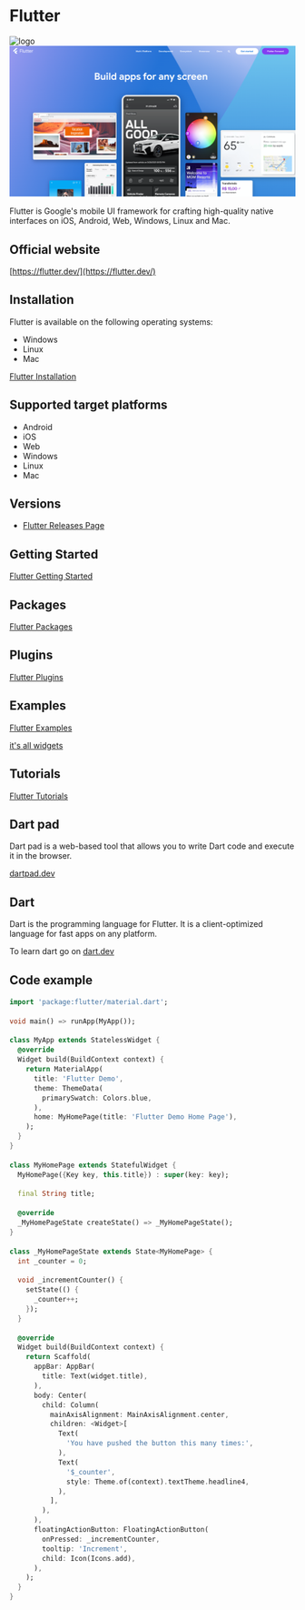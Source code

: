# Flutter

<img alt="logo" src="https://upload.wikimedia.org/wikipedia/commons/thumb/1/17/Google-flutter-logo.png/1200px-Google-flutter-logo.png" height="100" />

<img alt="flutter" src="../images/flutter.png" height="30%" />

Flutter is Google's mobile UI framework for crafting high-quality native interfaces on iOS, Android, Web, Windows, Linux and Mac. 

## Official website

[https://flutter.dev/](https://flutter.dev/)

## Installation

Flutter is available on the following operating systems:

* Windows
* Linux
* Mac

[Flutter Installation](https://flutter.dev/docs/get-started/install)

## Supported target platforms

* Android
* iOS
* Web
* Windows
* Linux
* Mac

## Versions

* [Flutter Releases Page](https://flutter.dev/docs/development/tools/sdk/releases)

## Getting Started

[Flutter Getting Started](https://flutter.dev/docs/get-started/codelab)

## Packages

[Flutter Packages](https://pub.dev/)

## Plugins

[Flutter Plugins](https://pub.dev/flutter/plugins)

## Examples

[Flutter Examples](https://flutter.dev/docs/cookbook)

[it's all widgets](https://itsallwidgets.com/)

## Tutorials

[Flutter Tutorials](https://flutter.dev/docs/reference/tutorials)

## Dart pad

Dart pad is a web-based tool that allows you to write Dart code and execute it in the browser.

[dartpad.dev](https://dartpad.dev/)

## Dart

Dart is the programming language for Flutter. It is a client-optimized language for fast apps on any platform.

To learn dart go on [dart.dev](https://dart.dev/)

## Code example

```dart
import 'package:flutter/material.dart';

void main() => runApp(MyApp());

class MyApp extends StatelessWidget {
  @override
  Widget build(BuildContext context) {
    return MaterialApp(
      title: 'Flutter Demo',
      theme: ThemeData(
        primarySwatch: Colors.blue,
      ),
      home: MyHomePage(title: 'Flutter Demo Home Page'),
    );
  }
}

class MyHomePage extends StatefulWidget {
  MyHomePage({Key key, this.title}) : super(key: key);

  final String title;

  @override
  _MyHomePageState createState() => _MyHomePageState();
}

class _MyHomePageState extends State<MyHomePage> {
  int _counter = 0;

  void _incrementCounter() {
    setState(() {
      _counter++;
    });
  }

  @override
  Widget build(BuildContext context) {
    return Scaffold(
      appBar: AppBar(
        title: Text(widget.title),
      ),
      body: Center(
        child: Column(
          mainAxisAlignment: MainAxisAlignment.center,
          children: <Widget>[
            Text(
              'You have pushed the button this many times:',
            ),
            Text(
              '$_counter',
              style: Theme.of(context).textTheme.headline4,
            ),
          ],
        ),
      ),
      floatingActionButton: FloatingActionButton(
        onPressed: _incrementCounter,
        tooltip: 'Increment',
        child: Icon(Icons.add),
      ),
    );
  }
}
```

